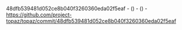 48dfb539481d052ce8b040f3260360eda02f5eaf -  () -  () - https://github.com/project-topaz/topaz/commit/48dfb539481d052ce8b040f3260360eda02f5eaf
